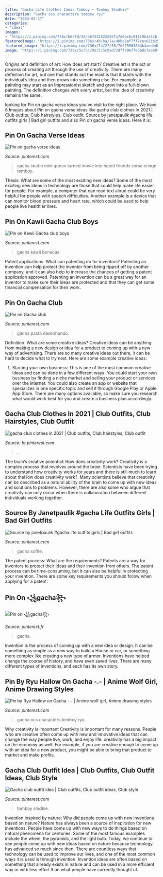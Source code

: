 ```yaml
---
title: "Gacha Life Clothes Ideas Tomboy ~ Tomboy Słodkie"
description: "Gacha ocs characters tomboy ryu"
date: "2023-02-17"
categories:
- "ideas"
images:
- "https://i.pinimg.com/736x/b6/fd/32/b6fd32822d93fa7d6bcbc011c9baa5cb.jpg"
featuredImage: "https://i.pinimg.com/736x/4b/ba/2a/4bba2af7ff7cac621b25ae8c1df6a6d5.jpg"
featured_image: "https://i.pinimg.com/736x/7d/27/55/7d275503854b4aeded8952d50e355ad6.jpg"
image: "https://i.pinimg.com/736x/5c/5c/9a/5c5c9ad72dff79effe5bd5feae9f052f.jpg"
---
```



Origins and definition of art: How does art start?
Creative art is the act or process of creating art through the use of creativity. There are many definition for art, but one that stands out the most is that it starts with the individual’s idea and then grows into something else. For example, a painting may start as an Impressionist sketch and grow into a full-blown painting. The definition changes with every artist, but the idea of creativity remains the same.

	

		
looking for Pin on gacha verse ideas you've visit to the right place. We have 8 Images about Pin on gacha verse ideas like gacha club clothes in 2021 | Club outfits, Club hairstyles, Club outfit, Source by janetpaulik #gacha life outfits girls | Bad girl outfits and also Pin on gacha verse ideas. Here it is:
		
    
## Pin On Gacha Verse Ideas

<img loading=lazy src="https://i.pinimg.com/736x/5c/5c/9a/5c5c9ad72dff79effe5bd5feae9f052f.jpg" onerror="this.onerror=null;this.src='https://tse3.mm.bing.net/th?id=OIP.lRT_xKrjvae4RTyRyKWyYQHaEK&amp;pid=15.1';" alt="Pin on gacha verse ideas">

_Source: pinterest.com_

>gacha studio mini queen turned movie into hated friends verse cringe tomboy. 

	

Thesis: What are some of the most exciting new ideas?
Some of the most exciting new ideas in technology are those that could help make life easier for people. For example, a computer that can read text aloud could be very helpful for people with speech difficulties. Another example is a device that can monitor blood pressure and heart rate, which could be used to help people live healthier lives.

    
## Pin On Kawii Gacha Club Boys

<img loading=lazy src="https://i.pinimg.com/736x/9c/6e/fa/9c6efad40473b1550c90a7ea576dbd62.jpg" onerror="this.onerror=null;this.src='https://tse3.mm.bing.net/th?id=OIP.mRZ4ue-7jDueGv1RPGCvrQHaI0&amp;pid=15.1';" alt="Pin on Kawii Gacha club boys">

_Source: pinterest.com_

>gacha kawii bonecas. 

	

Patent applications: What can patenting do for inventors?
Patenting an invention can help protect the inventor from being ripped off by another company, and it can also help to increase the chances of getting a patent application approved. Patenting an invention can be a great way for an inventor to make sure their ideas are protected and that they can get some financial compensation for their work.

    
## Pin On Gacha Club

<img loading=lazy src="https://i.pinimg.com/736x/7d/27/55/7d275503854b4aeded8952d50e355ad6.jpg" onerror="this.onerror=null;this.src='https://tse4.mm.bing.net/th?id=OIP.HcF_QRSClCLenba7ja3biwHaHi&amp;pid=15.1';" alt="Pin on Gacha club">

_Source: pinterest.com_

>gacha pasta desenhando. 

	

Definition: What are some creative ideas?
Creative ideas can be anything from making a new design or idea for a product to coming up with a new way of advertising. There are so many creative ideas out there, it can be hard to decide what to try next. Here are some example creative ideas:
1. Starting your own business: This is one of the most common creative ideas and can be done in a few different ways. You could start your own business by finding a niche market and selling your product or services over the internet. You could also create an app or website that specializes in one specific topic and sell it through Google Play or Apple App Store. There are many options available, so make sure you research what would work best for you and create a business plan accordingly.


    
## Gacha Club Clothes In 2021 | Club Outfits, Club Hairstyles, Club Outfit

<img loading=lazy src="https://i.pinimg.com/736x/b6/fd/32/b6fd32822d93fa7d6bcbc011c9baa5cb.jpg" onerror="this.onerror=null;this.src='https://tse1.mm.bing.net/th?id=OIP.-60KfN0ZIKCXyR_oOqv_pQHaHa&amp;pid=15.1';" alt="gacha club clothes in 2021 | Club outfits, Club hairstyles, Club outfit">

_Source: br.pinterest.com_

>. 

	

The brain’s creative potential: How does creativity work?
Creativity is a complex process that revolves around the brain. Scientists have been trying to understand how creativity works for years and there is still much to learn about theHow does creativity work?. Many scientists believe that creativity can be described as a natural ability of the brain to come up with new ideas and solutions to problems. However, there are also some who argue that creativity can only occur when there is collaboration between different individuals working together.

    
## Source By Janetpaulik #gacha Life Outfits Girls | Bad Girl Outfits

<img loading=lazy src="https://i.pinimg.com/736x/4b/ba/2a/4bba2af7ff7cac621b25ae8c1df6a6d5.jpg" onerror="this.onerror=null;this.src='https://tse4.mm.bing.net/th?id=OIP.kkaOJtwtuCYbEP6ufrYE-AHaEK&amp;pid=15.1';" alt="Source by janetpaulik #gacha life outfits girls | Bad girl outfits">

_Source: pinterest.com_

>gacha softie. 

	

The patent process: What are the requirements?
Patents are a way for inventors to protect their ideas and their invention from others. The patent process can be time-consuming, but it can also be helpful in protecting your invention. There are some key requirements you should follow when applying for a patent.

    
## Pin On ꧁gacha꧂

<img loading=lazy src="https://i.pinimg.com/736x/20/78/f1/2078f135cc2b6729fa3149f6b663c191.jpg" onerror="this.onerror=null;this.src='https://tse1.mm.bing.net/th?id=OIP.4KH7EbWqb3VgGS5EvfcoPwHaIt&amp;pid=15.1';" alt="Pin on ꧁gacha꧂">

_Source: pinterest.fr_

>gacha. 

	

Invention is the process of coming up with a new idea or design. It can be something as simple as a new way to build a House or car, or something more complex like creating a new type of armor. Inventions have helped change the course of history, and have even saved lives. There are many different types of inventions, and each has its own story.

    
## Pin By Ryu Hallow On Gacha -.- | Anime Wolf Girl, Anime Drawing Styles

<img loading=lazy src="https://i.pinimg.com/736x/b8/44/3a/b8443a8efd0ec39c6598560ef1367033.jpg" onerror="this.onerror=null;this.src='https://tse2.mm.bing.net/th?id=OIP.29QTTV_Ifm9JFp1NCQ3opQHaHq&amp;pid=15.1';" alt="Pin by Ryu Hallow on Gacha -.- | Anime wolf girl, Anime drawing styles">

_Source: pinterest.com_

>gacha ocs characters tomboy ryu. 

	

Why creativity is important
Creativity is important for many reasons. People who are creative often come up with new and innovative ideas that can change the way people live, work, and enjoy life. creativity has a big impact on the economy as well. For example, if you are creative enough to come up with an idea for a new product, you might be able to bring that product to market and make profits.

    
## Gacha Club Outfit Idea | Club Outfits, Club Outfit Ideas, Club Style

<img loading=lazy src="https://i.pinimg.com/736x/d3/8f/1c/d38f1c4a63e6a79c7dc4b20773fa56cb.jpg" onerror="this.onerror=null;this.src='https://tse2.mm.bing.net/th?id=OIP.znwl6bhjal7rB3Xy0ivg8wHaHU&amp;pid=15.1';" alt="Gacha club outfit idea | Club outfits, Club outfit ideas, Club style">

_Source: pinterest.com_

>tomboy słodkie. 

	

Invention inspired by nature: Why did people come up with new inventions based on nature?
Nature has always been a source of inspiration for new inventions. People have come up with new ways to do things based on natural phenomena for centuries. Some of the most famous examples include the wheel, the pyramids, and the light bulb. Today, we continue to see people come up with new ideas based on nature because technology has advanced so much since then. There are countless ways that technology can be used to improve our lives, and one of the most common ways it is used is through invention. Invention ideas are often based on something that already exists in nature and can be used in a more efficient way or with less effort than what people have currently thought of.

